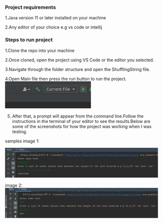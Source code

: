 
### Project requirements

1.Java version 11 or later installed on your machine

2.Any editor of your choice e.g vs code or intellij

### Steps to run project

1.Clone the repo into your machine

2.Once cloned, open the project using VS Code or the editor you selected.

3.Navigate through the folder structure and open the ShufflingString file.

4.Open Main file then press the run button to run the project.
![img.png](img.png)

5. After that, a prompt will appear from the command line.Follow the instructions in the terminal of your editor  to see the results.Below are some of the screenshots for how the project was working when I was testing.

 samples image 1:

![img_1.png](img_1.png)

image 2:
![img_2.png](img_2.png)



  
